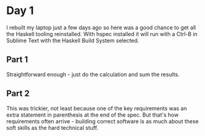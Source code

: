 # Day 1

I rebuilt my laptop just a few days ago so here was a good chance to get all the Haskell tooling reinstalled. With hspec installed it will run with a Ctrl-B in Sublime Text with the Haskell Build System selected.

## Part 1

Straightforward enough - just do the calculation and sum the results.

## Part 2

This was trickier, not least because one of the key requirements was an extra statement in parenthesis at the end of the spec. But that's how requirements often arrive - building correct software is as much about these soft skills as the hard technical stuff.